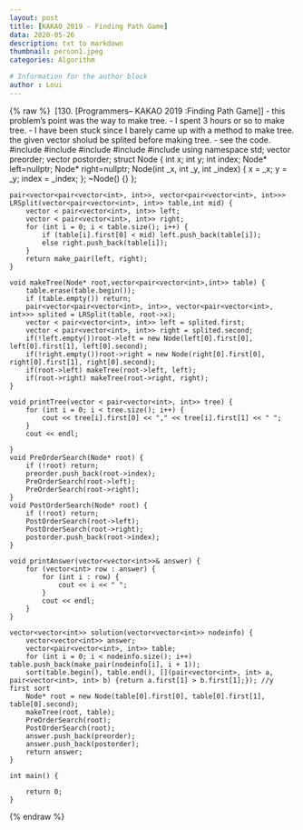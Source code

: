 ```yaml
---
layout: post
title: [KAKAO 2019 - Finding Path Game]
data: 2020-05-26
description: txt to markdown
thumbnail: person1.jpeg
categories: Algorithm

# Information for the author block
author : Loui
---
```


{% raw %}
	﻿
	[130. [Programmers– KAKAO 2019 :Finding Path Game]]
	- this problem’s point was the way to make tree.
	- I spent 3 hours or so to make tree.
	- I have been stuck since I barely came up with a method to make tree. the given vector sholud be splited before making tree.
	- see the code.
	#include <string>
	#include <vector>
	#include<iostream>
	#include<algorithm>
	#include<queue>
	using namespace std;
	vector<int> preorder;
	vector<int> postorder;
	struct Node {
		int x;
		int y;
		int index;
		Node* left=nullptr;
		Node* right=nullptr;
		Node(int _x, int _y, int _index) {
			x = _x; y = _y; index = _index;
		};
		~Node() {}
	};
	
	pair<vector<pair<vector<int>, int>>, vector<pair<vector<int>, int>>> LRSplit(vector<pair<vector<int>, int>> table,int mid) {
		vector < pair<vector<int>, int>> left;
		vector < pair<vector<int>, int>> right;
		for (int i = 0; i < table.size(); i++) {
			if (table[i].first[0] < mid) left.push_back(table[i]);
			else right.push_back(table[i]);
		}
		return make_pair(left, right);
	}
	
	void makeTree(Node* root,vector<pair<vector<int>,int>> table) {
		table.erase(table.begin());
		if (table.empty()) return;
		pair<vector<pair<vector<int>, int>>, vector<pair<vector<int>, int>>> splited = LRSplit(table, root->x);
		vector < pair<vector<int>, int>> left = splited.first;
		vector < pair<vector<int>, int>> right = splited.second;
		if(!left.empty())root->left = new Node(left[0].first[0], left[0].first[1], left[0].second);
		if(!right.empty())root->right = new Node(right[0].first[0], right[0].first[1], right[0].second);
		if(root->left) makeTree(root->left, left);
		if(root->right) makeTree(root->right, right);
	}
	
	void printTree(vector < pair<vector<int>, int>> tree) {
		for (int i = 0; i < tree.size(); i++) {
			cout << tree[i].first[0] << "," << tree[i].first[1] << " ";
		}
		cout << endl;
	
	}
	void PreOrderSearch(Node* root) {
		if (!root) return;
		preorder.push_back(root->index);
		PreOrderSearch(root->left);
		PreOrderSearch(root->right);
	}
	void PostOrderSearch(Node* root) {
		if (!root) return;
		PostOrderSearch(root->left);
		PostOrderSearch(root->right);
		postorder.push_back(root->index);
	}
	
	void printAnswer(vector<vector<int>>& answer) {
		for (vector<int> row : answer) {
			for (int i : row) {
				cout << i << " ";
			}
			cout << endl;
		}
	}
	
	vector<vector<int>> solution(vector<vector<int>> nodeinfo) {
		vector<vector<int>> answer;
		vector<pair<vector<int>, int>> table;
		for (int i = 0; i < nodeinfo.size(); i++) table.push_back(make_pair(nodeinfo[i], i + 1));
		sort(table.begin(), table.end(), [](pair<vector<int>, int> a, pair<vector<int>, int> b) {return a.first[1] > b.first[1];}); //y first sort
		Node* root = new Node(table[0].first[0], table[0].first[1], table[0].second);
		makeTree(root, table);
		PreOrderSearch(root);
		PostOrderSearch(root);
		answer.push_back(preorder);
		answer.push_back(postorder);
		return answer;
	}
	
	int main() {
	
		return 0;
	}
	
{% endraw %}

